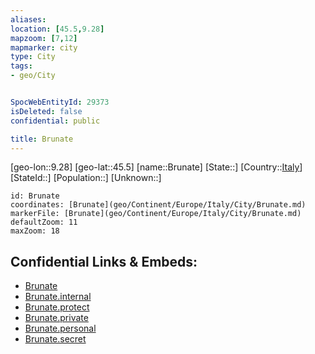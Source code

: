 ```yaml
---
aliases: 
location: [45.5,9.28]
mapzoom: [7,12] 
mapmarker: city 
type: City
tags:
- geo/City


SpocWebEntityId: 29373
isDeleted: false
confidential: public

title: Brunate
---
```

[geo-lon::9.28]
[geo-lat::45.5]
[name::Brunate]
[State::]
[Country::[Italy](geo/Continent/Europe/Italy.md)]
[StateId::]
[Population::]
[Unknown::]


```leaflet
id: Brunate
coordinates: [Brunate](geo/Continent/Europe/Italy/City/Brunate.md)
markerFile: [Brunate](geo/Continent/Europe/Italy/City/Brunate.md)
defaultZoom: 11 
maxZoom: 18
```


## Confidential Links & Embeds: 
- [Brunate](../../../../../../_public/geo/Continent/Europe/Italy/City/Brunate.md) 
- [Brunate.internal](../../../../../../_internal/geo/Continent/Europe/Italy/City/Brunate.internal.md) 
- [Brunate.protect](../../../../../../_protect/geo/Continent/Europe/Italy/City/Brunate.protect.md) 
- [Brunate.private](../../../../../../_private/geo/Continent/Europe/Italy/City/Brunate.private.md) 
- [Brunate.personal](../../../../../../_personal/geo/Continent/Europe/Italy/City/Brunate.personal.md) 
- [Brunate.secret](../../../../../../_secret/geo/Continent/Europe/Italy/City/Brunate.secret.md) 
